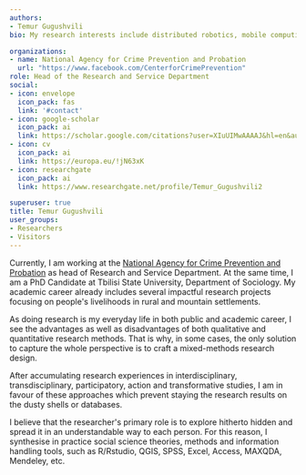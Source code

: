 ```yaml
---
authors:
- Temur Gugushvili
bio: My research interests include distributed robotics, mobile computing and programmable matter.

organizations:
- name: National Agency for Crime Prevention and Probation
  url: "https://www.facebook.com/CenterforCrimePrevention"
role: Head of the Research and Service Department 
social:
- icon: envelope
  icon_pack: fas
  link: '#contact'
- icon: google-scholar
  icon_pack: ai
  link: https://scholar.google.com/citations?user=XIuUIMwAAAAJ&hl=en&authuser=2
- icon: cv
  icon_pack: ai
  link: https://europa.eu/!jN63xK    
- icon: researchgate
  icon_pack: ai
  link: https://www.researchgate.net/profile/Temur_Gugushvili2

superuser: true
title: Temur Gugushvili
user_groups:
- Researchers
- Visitors
---
```


Currently, I am working at the [National Agency for Crime Prevention and Probation](https://www.facebook.com/CenterforCrimePrevention) as head of Research and Service Department. At the same time, I am a PhD Candidate at Tbilisi State University, Department of Sociology. My academic career already includes several impactful research projects focusing on people's livelihoods in rural and mountain settlements. 

As doing research is my everyday life in both public and academic career, I see the advantages as well as disadvantages of both qualitative and quantitative research methods. That is why, in some cases, the only solution to capture the whole perspective is to craft a mixed-methods research design. 

After accumulating research experiences in interdisciplinary, transdisciplinary, participatory, action and transformative studies, I am in favour of these approaches which prevent staying the research results on the dusty shells or databases.

I believe that the researcher's primary role is to explore hitherto hidden and spread it in an understandable way to each person. For this reason, I synthesise in practice social science theories, methods and information handling tools, such as R/Rstudio, QGIS, SPSS, Excel, Access, MAXQDA, Mendeley, etc.